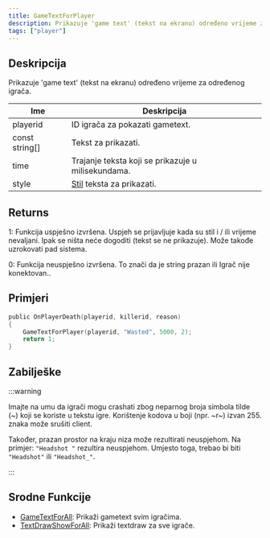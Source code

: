 ```yaml
---
title: GameTextForPlayer
description: Prikazuje 'game text' (tekst na ekranu) određeno vrijeme za određenog igrača.
tags: ["player"]
---
```


## Deskripcija

Prikazuje 'game text' (tekst na ekranu) određeno vrijeme za određenog igrača.

| Ime            | Deskripcija                                              |
| -------------- | -------------------------------------------------------- |
| playerid       | ID igrača za pokazati gametext.                          |
| const string[] | Tekst za prikazati.                                      |
| time           | Trajanje teksta koji se prikazuje u milisekundama.       |
| style          | [Stil](../resources/gametextstyles) teksta za prikazati. |

## Returns

1: Funkcija uspješno izvršena. Uspjeh se prijavljuje kada su stil i / ili vrijeme nevaljani. Ipak se ništa neće dogoditi (tekst se ne prikazuje). Može takođe uzrokovati pad sistema.

0: Funkcija neuspješno izvršena. To znači da je string prazan ili Igrač nije konektovan..

## Primjeri

```c
public OnPlayerDeath(playerid, killerid, reason)
{
    GameTextForPlayer(playerid, "Wasted", 5000, 2);
    return 1;
}
```

## Zabilješke

:::warning

Imajte na umu da igrači mogu crashati zbog neparnog broja simbola tilde (~) koji se koriste u tekstu igre. Korištenje kodova u boji (npr. ~r~) izvan 255. znaka može srušiti client.

Također, prazan prostor na kraju niza može rezultirati neuspjehom. Na primjer: `"Headshot "` rezultira neuspjehom. Umjesto toga, trebao bi biti `"Headshot"` ili `"Headshot_"`.

:::

## Srodne Funkcije

- [GameTextForAll](GameTextForAll): Prikaži gametext svim igračima.
- [TextDrawShowForAll](TextDrawShowForAll): Prikaži textdraw za sve igrače.
